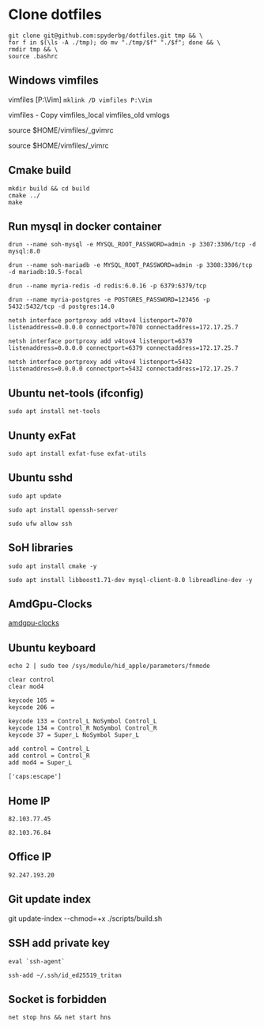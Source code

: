 # Clone dotfiles

```
git clone git@github.com:spyderbg/dotfiles.git tmp && \ 
for f in $(\ls -A ./tmp); do mv "./tmp/$f" "./$f"; done && \
rmdir tmp && \
source .bashrc
```


## Windows vimfiles
vimfiles [P:\Vim]
``mklink /D vimfiles P:\Vim``

vimfiles - Copy
vimfiles_local
vimfiles_old
vmlogs

source $HOME/vimfiles/_gvimrc

source $HOME/vimfiles/_vimrc



## Cmake build 
    mkdir build && cd build
    cmake ../
    make


## Run mysql in docker container
```
drun --name soh-mysql -e MYSQL_ROOT_PASSWORD=admin -p 3307:3306/tcp -d mysql:8.0
```

```
drun --name soh-mariadb -e MYSQL_ROOT_PASSWORD=admin -p 3308:3306/tcp -d mariadb:10.5-focal
```

```
drun --name myria-redis -d redis:6.0.16 -p 6379:6379/tcp
```

```
drun --name myria-postgres -e POSTGRES_PASSWORD=123456 -p 5432:5432/tcp -d postgres:14.0
```

```
netsh interface portproxy add v4tov4 listenport=7070 listenaddress=0.0.0.0 connectport=7070 connectaddress=172.17.25.7
```

```
netsh interface portproxy add v4tov4 listenport=6379 listenaddress=0.0.0.0 connectport=6379 connectaddress=172.17.25.7
```

```
netsh interface portproxy add v4tov4 listenport=5432 listenaddress=0.0.0.0 connectport=5432 connectaddress=172.17.25.7
```

## Ubuntu net-tools (ifconfig)
```
sudo apt install net-tools
```

## Ununty exFat 

```
sudo apt install exfat-fuse exfat-utils
```

## Ubuntu sshd

```
sudo apt update

sudo apt install openssh-server

sudo ufw allow ssh
```

## SoH libraries
 
 ```
 sudo apt install cmake -y
 
 sudo apt install libboost1.71-dev mysql-client-8.0 libreadline-dev -y
 ```
 
 ## AmdGpu-Clocks
 
 [amdgpu-clocks](https://github.com/sibradzic/amdgpu-clocks)
 
 ## Ubuntu keyboard
 
```
echo 2 | sudo tee /sys/module/hid_apple/parameters/fnmode
```
 
```
clear control
clear mod4

keycode 105 = 
keycode 206 =

keycode 133 = Control_L NoSymbol Control_L
keycode 134 = Control_R NoSymbol Control_R
keycode 37 = Super_L NoSymbol Super_L

add control = Control_L
add control = Control_R
add mod4 = Super_L
```

```
['caps:escape']
```

## Home IP
```
82.103.77.45
```

```
82.103.76.84 
```

## Office IP
 ```
 92.247.193.20
 ```
 
 ## Git update index
 git update-index --chmod=+x ./scripts/build.sh
 
 ## SSH add private key
 ```
 eval `ssh-agent`
 ```
 ```
 ssh-add ~/.ssh/id_ed25519_tritan
 ```
 
 ## Socket is forbidden
 ```
 net stop hns && net start hns
 ```
 
